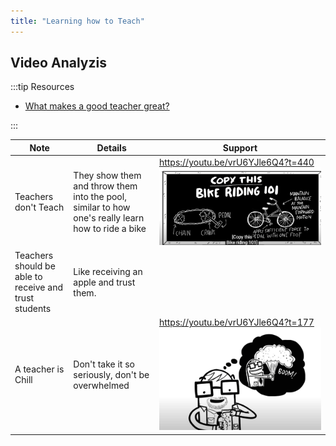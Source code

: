 ```yaml
---
title: "Learning how to Teach"
---
```



## Video Analyzis

:::tip Resources
- [What makes a good teacher great?](https://www.youtube.com/watch?v=vrU6YJle6Q4)

:::

| Note                                                  | Details                                                                                           | Support                                                                        |
| ----------------------------------------------------- | ------------------------------------------------------------------------------------------------- | ------------------------------------------------------------------------------ |
| Teachers don't Teach                                  | They show them and throw them into the pool, similar to how one's really learn how to ride a bike | https://youtu.be/vrU6YJle6Q4?t=440 ![](../static/img/2022-05-02-14-48-35.png)  |
| Teachers should be able to receive and trust students | Like receiving an apple and trust them.                                                           |
| A teacher is Chill                                    | Don't take it so seriously, don't be overwhelmed                                                  | https://youtu.be/vrU6YJle6Q4?t=177  ![](../static/img/2022-05-02-14-51-09.png) |